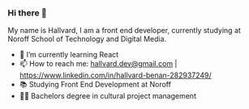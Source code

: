 ### Hi there 👋

My name is Hallvard, I am a front end developer, currently studying at Noroff School of Technology and Digital Media.

- 🌱 I’m currently learning React
- 📫 How to reach me: hallvard.dev@gmail.com | https://www.linkedin.com/in/hallvard-benan-282937249/
- 📚 Studying Front End Development at Noroff
- 👨‍🎓 Bachelors degree in cultural project management

